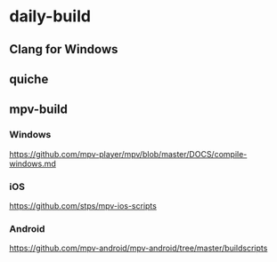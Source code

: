 # daily-build
## Clang for Windows
## quiche
## mpv-build

### Windows

https://github.com/mpv-player/mpv/blob/master/DOCS/compile-windows.md

### iOS

https://github.com/stps/mpv-ios-scripts

### Android

https://github.com/mpv-android/mpv-android/tree/master/buildscripts
